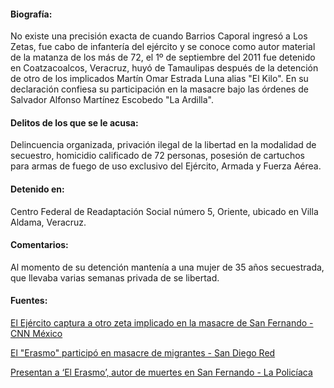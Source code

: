 #### Biografía:

No existe una precisión exacta de cuando Barrios Caporal ingresó a Los Zetas, fue cabo de infantería del ejército y se conoce como autor material de la matanza de los más de 72, el 1º de septiembre del 2011 fue detenido en Coatzacoalcos, Veracruz, huyó de Tamaulipas después de la detención de otro de los implicados Martín Omar Estrada Luna alias "El Kilo". En su declaración confiesa su participación en la masacre bajo las órdenes de Salvador Alfonso Martínez Escobedo "La Ardilla".

#### Delitos de los que se le acusa: 

Delincuencia organizada, privación ilegal de la libertad en la modalidad de secuestro, homicidio calificado de 72 personas, posesión de cartuchos para armas de fuego de uso exclusivo del Ejército, Armada y Fuerza Aérea.

#### Detenido en:

Centro Federal de Readaptación Social número 5, Oriente, ubicado en Villa Aldama, Veracruz.

#### Comentarios:

Al momento de su detención mantenía a una mujer de 35 años secuestrada, que llevaba varias semanas privada de se libertad.

#### Fuentes:

[El Ejército captura a otro zeta implicado en la masacre de San Fernando - CNN México](http://mexico.cnn.com/nacional/2011/06/30/el-ejercito-captura-a-otro-zeta-en-relacion-con-la-masacre-de-san-fernando)


[El "Erasmo" participó en masacre de migrantes - San Diego Red](http://www.sandiegored.com/noticias/14472/El-Erasmo-participo-en-masacre-de-migrantes/)

[Presentan a ‘El Erasmo’, autor de muertes en San Fernando - La Policíaca](http://www.lapoliciaca.com/nota-roja/presentan-a-el-erasmo-autor-de-muertes-en-san-fernando/)



